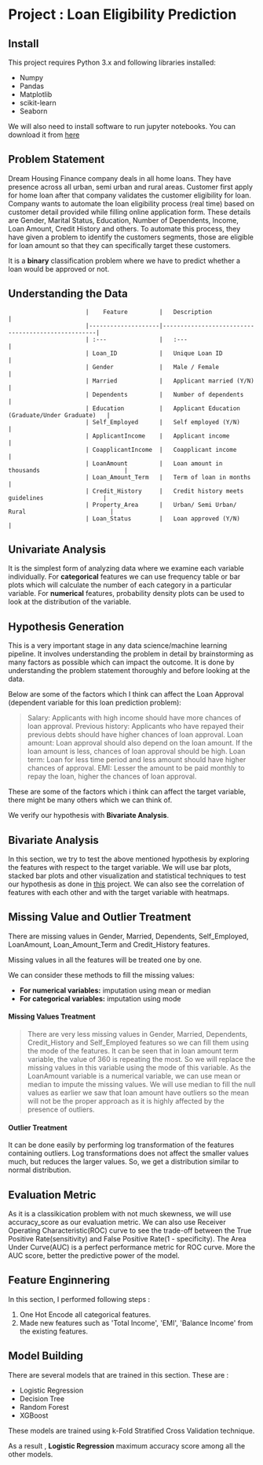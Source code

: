 # __Project : Loan Eligibility Prediction__

## Install

This project requires Python 3.x and following libraries installed:

* Numpy
* Pandas
* Matplotlib
* scikit-learn
* Seaborn

We will also need to install software to run jupyter notebooks. You can download it from [here](https://www.anaconda.com/distribution/#download-section)

## Problem Statement

Dream Housing Finance company deals in all home loans. They have presence across all urban, semi urban and rural areas. Customer first apply for home loan after that company validates the customer eligibility for loan. Company wants to automate the loan eligibility process (real time) based on customer detail provided while filling online application form. These details are Gender, Marital Status, Education, Number of Dependents, Income, Loan Amount, Credit History and others. To automate this process, they have given a problem to identify the customers segments, those are eligible for loan amount so that they can specifically target these customers.

It is a **binary** classification problem where we have to predict whether a loan would be approved or not.

## Understanding the Data

                          |    Feature         |   Description                                     |
                          |--------------------|---------------------------------------------------|
                          | :---               |   :---                                            |
                          | Loan_ID	           |   Unique Loan ID                                  |
                          | Gender             |   Male / Female                                   |
                          | Married            |   Applicant married (Y/N)                         |
                          | Dependents         |   Number of dependents                            |
                          | Education          |   Applicant Education (Graduate/Under Graduate)   |
                          | Self_Employed      |   Self employed (Y/N)                             |
                          | ApplicantIncome    |   Applicant income                                |
                          | CoapplicantIncome  |   Coapplicant income                              |
                          | LoanAmount         |   Loan amount in thousands                        |
                          | Loan_Amount_Term   |   Term of loan in months                          |
                          | Credit_History     |   Credit history meets guidelines                 |
                          | Property_Area      |   Urban/ Semi Urban/ Rural                        |
                          | Loan_Status        |   Loan approved (Y/N)                             |

## Univariate Analysis

It is the simplest form of analyzing data where we examine each variable individually. For **categorical** features we can use frequency table or bar plots which will calculate the number of each category in a particular variable. For **numerical** features, probability density plots can be used to look at the distribution of the variable.

## Hypothesis Generation

This is a very important stage in any data science/machine learning pipeline. It involves understanding the problem in detail by brainstorming as many factors as possible which can impact the outcome. It is done by understanding the problem statement thoroughly and before looking at the data.

Below are some of the factors which I think can affect the Loan Approval (dependent variable for this loan prediction problem):

 > Salary: Applicants with high income should have more chances of loan approval.
 > Previous history: Applicants who have repayed their previous debts should have higher chances of loan approval.
 > Loan amount: Loan approval should also depend on the loan amount. If the loan amount is less, chances of loan approval should be high.
 > Loan term: Loan for less time period and less amount should have higher chances of approval.
 > EMI: Lesser the amount to be paid monthly to repay the loan, higher the chances of loan approval.

These are some of the factors which i think can affect the target variable, there might be many others which we can think of.

We verify our hypothesis with **Bivariate Analysis**.

## Bivariate Analysis

In this section, we try to test the above mentioned hypothesis by exploring the features with respect to the target variable. We will use bar plots, stacked bar plots and other visualization and statistical techniques to test our hypothesis as done in [this](https://github.com/Aditya-Gupta1/Data-Science-Portfolio/blob/master/2%20-%20Loan%20Prediction/Loan_Prediction.ipynb) project.
We can also see the correlation of features with each other and with the target variable with heatmaps.

## Missing Value and Outlier Treatment

There are missing values in Gender, Married, Dependents, Self_Employed, LoanAmount, Loan_Amount_Term and Credit_History features.

Missing values in all the features will be treated one by one.

We can consider these methods to fill the missing values:

* **For numerical variables:** imputation using mean or median
* **For categorical variables:** imputation using mode

#### Missing Values Treatment

> There are very less missing values in Gender, Married, Dependents, Credit_History and Self_Employed features so we can fill them using the mode of the features.
> It can be seen that in loan amount term variable, the value of 360 is repeating the most. So we will replace the missing values in this variable using the mode of this variable.
> As the LoanAmount variable is a numerical variable, we can use mean or median to impute the missing values. We will use median to fill the null values as earlier we saw that loan amount have outliers so the mean will not be the proper approach as it is highly affected by the presence of outliers.

#### Outlier Treatment

It can be done easily by performing log transformation of the features containing outliers. Log transformations does not affect the smaller values much, but reduces the larger values. So, we get a distribution similar to normal distribution.

## Evaluation Metric

As it is a classikication problem with not much skewness, we will use accuracy_score as our evaluation metric.
We can also use Receiver Operating Characteristic(ROC) curve to see the trade-off between the True Positive Rate(sensitivity) and False Positive Rate(1 - specificity). The Area Under Curve(AUC) is a perfect performance metric for ROC curve. More the AUC score, better the predictive power of the model.

## Feature Enginnering

In this section, I performed following steps :

1. One Hot Encode all categorical features.
2. Made new features such as 'Total Income', 'EMI', 'Balance Income' from the existing features.

## Model Building

There are several models that are trained in this section. These are :
* Logistic Regression
* Decision Tree
* Random Forest
* XGBoost

These models are trained using k-Fold Stratified Cross Validation technique.

As a result , **Logistic Regression** maximum accuracy score among all the other models.
